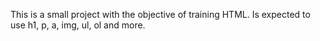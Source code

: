 This is a small project with the objective of training HTML.
Is expected to use h1, p, a, img, ul, ol and more.